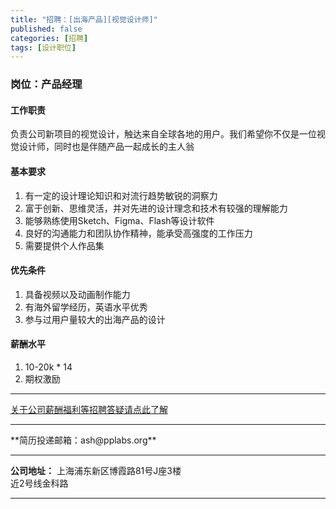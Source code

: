 ```yaml
---
title: "招聘：[出海产品][视觉设计师]"
published: false
categories: [招聘]
tags: [设计职位]
---
```



### 岗位：产品经理

#### 工作职责
负责公司新项目的视觉设计，触达来自全球各地的用户。我们希望你不仅是一位视觉设计师，同时也是伴随产品一起成长的主人翁

#### 基本要求
1. 有一定的设计理论知识和对流行趋势敏锐的洞察力
2. 富于创新、思维灵活，并对先进的设计理念和技术有较强的理解能力
3. 能够熟练使用Sketch、Figma、Flash等设计软件
4. 良好的沟通能力和团队协作精神，能承受高强度的工作压力
5. 需要提供个人作品集

#### 优先条件
1. 具备视频以及动画制作能力
2. 有海外留学经历，英语水平优秀
3. 参与过用户量较大的出海产品的设计

#### 薪酬水平
1. 10-20k * 14
2. 期权激励
<hr>

[关于公司薪酬福利等招聘答疑请点此了解](http://ashma.info/2019/03/01/Q&A-of-hiring/)

<hr>
**简历投递邮箱：ash@pplabs.org**
<hr/>

**公司地址：** 上海浦东新区博霞路81号J座3楼<br/>
近2号线金科路<br/>

<hr>
